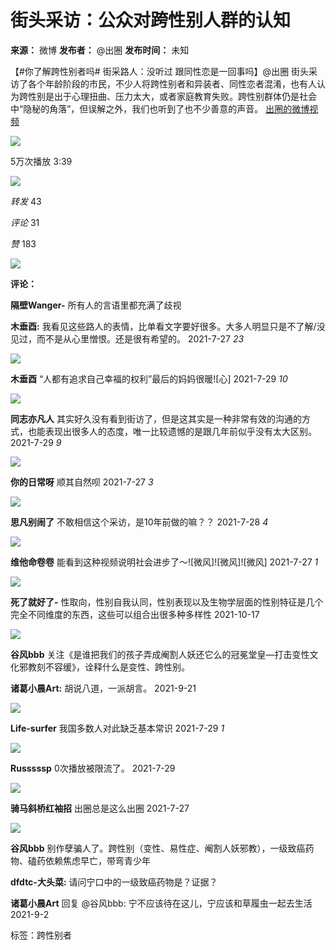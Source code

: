# 街头采访：公众对跨性别人群的认知

**来源：** 微博
**发布者：** @出圈
**发布时间：** 未知

【#你了解跨性别者吗# 街采路人：没听过 跟同性恋是一回事吗】@出圈 街头采访了各个年龄阶段的市民，不少人将跨性别者和异装者、同性恋者混淆，也有人认为跨性别是出于心理扭曲、压力太大，或者家庭教育失败。跨性别群体仍是社会中“隐秘的角落”，但误解之外，我们也听到了也不少善意的声音。 [出圈的微博视频](https://video.weibo.com/show?fid=1034:4663554159345750)

![](https://wx4.sinaimg.cn/orj480/007EmUEPly8gsvewptet3j31hc0u0ahk.jpg)

5万次播放
3:39

![](https://wx3.sinaimg.cn/large/53b515f0ly1gnlu3cynfmj20t306owhf.jpg)

_转发_ 43

_评论_ 31

_赞_ 183

![](https://tvax2.sinaimg.cn/crop.0.0.1080.1080.180/008ez9Zkly8hx4n7gra3qj30u00u07ai.jpg?KID=imgbed,tva&Expires=1740937145&ssig=EJBYVPatqN)

**评论：**

**隔壁Wanger-**
所有人的言语里都充满了歧视

**木垂酉:** 我看见这些路人的表情，比单看文字要好很多。大多人明显只是不了解/没见过，而不是从心里憎恨。还是很有希望的。
2021-7-27
_23_

![](https://tvax1.sinaimg.cn/crop.0.0.1080.1080.180/008c0zmKly8gse2u0yshhj30u00u0n0d.jpg?KID=imgbed,tva&Expires=1740937145&ssig=Uds04iBeoB)

**木垂酉**
“人都有追求自己幸福的权利”最后的妈妈很暖![心]
2021-7-29
_10_

![](https://tva4.sinaimg.cn/crop.0.0.180.180.180/4ca9717bjw1e8qgp5bmzyj2050050aa8.jpg?KID=imgbed,tva&Expires=1740937145&ssig=0D6zuP0h9C)

**同志亦凡人**
其实好久没有看到街访了，但是这其实是一种非常有效的沟通的方式，也能表现出很多人的态度，唯一比较遗憾的是跟几年前似乎没有太大区别。
2021-7-29
_9_

![](https://tvax4.sinaimg.cn/crop.0.0.812.812.180/005vT3E3ly8gtumpw6h5pj60mk0mk41z02.jpg?KID=imgbed,tva&Expires=1740937145&ssig=BfVC1qXRLt)

**你的日常呀**
顺其自然呗
2021-7-27
_3_

![](https://tvax4.sinaimg.cn/crop.0.0.640.640.180/69792c37ly8hecdlfs317j20hs0hs0tb.jpg?KID=imgbed,tva&Expires=1740937145&ssig=1%2FpR2TH97s)

**思凡别闹了**
不敢相信这个采访，是10年前做的嘛？？
2021-7-28
_4_

![](https://tvax2.sinaimg.cn/crop.0.0.512.512.180/a24f8406ly8hb499fvbmqj20e80e8wez.jpg?KID=imgbed,tva&Expires=1740937145&ssig=%2F8fvHzh5ek)

**维他命卷卷**
能看到这种视频说明社会进步了～![微风]![微风]![微风]
2021-7-27
_1_

![](https://tvax1.sinaimg.cn/crop.0.0.900.900.180/005WU8BDly8hsalbo8cc1j30p00p0wg7.jpg?KID=imgbed,tva&Expires=1740937145&ssig=JkzvMimc%2F8)

**死了就好了-**
性取向，性别自我认同，性别表现以及生物学层面的性别特征是几个完全不同维度的东西，这些可以组合出很多种多样性
2021-10-17

![](https://tvax2.sinaimg.cn/crop.0.0.996.996.180/006Vdod6ly8gnjpoe98wsj30ro0rogn9.jpg?KID=imgbed,tva&Expires=1740937145&ssig=fb7Tb0pEqc)

**谷风bbb**
关注《是谁把我们的孩子弄成阉割人妖还它么的冠冕堂皇—打击变性文化邪教刻不容缓》，诠释什么是变性、跨性别。

**诸葛小晨Art:** 胡说八道，一派胡言。
2021-9-21

![](https://tvax3.sinaimg.cn/crop.0.0.1080.1080.180/007CZx9sly8ggt23ro5mbj30u00u0n0x.jpg?KID=imgbed,tva&Expires=1740937145&ssig=DlZuCCLhXX)

**Life-surfer**
我国多数人对此缺乏基本常识
2021-7-29
_1_

![](https://tvax3.sinaimg.cn/crop.0.0.512.512.180/c3ff6a37ly8fuz5te7hejj20e80e8dg3.jpg?KID=imgbed,tva&Expires=1740937145&ssig=siRz2J7JC7)

**Russsssp**
0次播放被限流了。
2021-7-29

![](https://tvax3.sinaimg.cn/crop.0.0.664.664.180/00899Ggrly8ggb76xztfij30ig0igwgf.jpg?KID=imgbed,tva&Expires=1740937145&ssig=wwp%2F1lJ0DU)

**骑马斜桥红袖招**
出圈总是这么出圈
2021-7-27

![](https://tvax2.sinaimg.cn/crop.0.0.996.996.180/006Vdod6ly8gnjpoe98wsj30ro0rogn9.jpg?KID=imgbed,tva&Expires=1740937145&ssig=fb7Tb0pEqc)

**谷风bbb**
别作孽骗人了。跨性别（变性、易性症、阉割人妖邪教），一级致癌药物、磕药依赖焦虑早亡，带弯青少年

**dfdtc-大头菜:** 请问宁口中的一级致癌药物是？证据？

**诸葛小晨Art** 回复 @谷风bbb: 宁不应该待在这儿，宁应该和草履虫一起去生活
2021-9-2

标签：跨性别者
